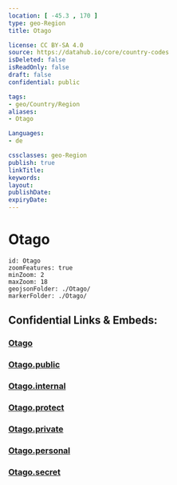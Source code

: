 ```yaml
---
location: [ -45.3 , 170 ] 
type: geo-Region
title: Otago

license: CC BY-SA 4.0
source: https://datahub.io/core/country-codes
isDeleted: false
isReadOnly: false
draft: false
confidential: public

tags:
- geo/Country/Region
aliases:
- Otago

Languages:
- de

cssclasses: geo-Region
publish: true
linkTitle: 
keywords: 
layout: 
publishDate: 
expiryDate: 
---
```


# Otago

```leaflet
id: Otago
zoomFeatures: true 
minZoom: 2 
maxZoom: 18
geojsonFolder: ./Otago/
markerFolder: ./Otago/
```


## Confidential Links & Embeds: 

### [Otago](/_Standards/Earth/Continent/Australasia/New_Zealand/Regions~New_Zealand/Otago.md) 

### [Otago.public](/_public/Earth/Continent/Australasia/New_Zealand/Regions~New_Zealand/Otago.public.md) 

### [Otago.internal](/_internal/Earth/Continent/Australasia/New_Zealand/Regions~New_Zealand/Otago.internal.md) 

### [Otago.protect](/_protect/Earth/Continent/Australasia/New_Zealand/Regions~New_Zealand/Otago.protect.md) 

### [Otago.private](/_private/Earth/Continent/Australasia/New_Zealand/Regions~New_Zealand/Otago.private.md) 

### [Otago.personal](/_personal/Earth/Continent/Australasia/New_Zealand/Regions~New_Zealand/Otago.personal.md) 

### [Otago.secret](/_secret/Earth/Continent/Australasia/New_Zealand/Regions~New_Zealand/Otago.secret.md)

